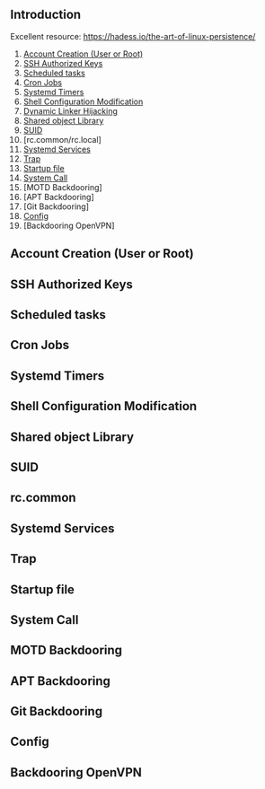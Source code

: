 ## Introduction
Excellent resource: https://hadess.io/the-art-of-linux-persistence/

1. [Account Creation (User or Root)](#account-creation-user-or-root)
2. [SSH Authorized Keys](#ssh-authorized-keys) 
3. [Scheduled tasks](#scheduled-tasks)
4. [Cron Jobs](#cron-jobs)
5. [Systemd Timers](#systemd-timers)
6. [Shell Configuration Modification](#shell-configuration-modification)
7. [Dynamic Linker Hijacking](#dynamic-linker)
8. [Shared object Library](#shared-object-library)
9. [SUID](#suid)
10. [rc.common/rc.local]
11. [Systemd Services](#systemd-services)
12. [Trap](#trap)
13. [Startup file](#startup-file)
14. [System Call](#system-call)
15. [MOTD Backdooring]
16. [APT Backdooring]
17. [Git Backdooring]
18. [Config](#config)
19. [Backdooring OpenVPN]


## Account Creation (User or Root)

## SSH Authorized Keys

## Scheduled tasks

## Cron Jobs

## Systemd Timers

## Shell Configuration Modification

## Shared object Library

## SUID

## rc.common

## Systemd Services

## Trap

## Startup file

## System Call

## MOTD Backdooring

## APT Backdooring

## Git Backdooring

## Config

## Backdooring OpenVPN


